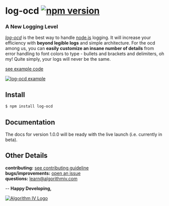 # log-ocd [![npm version](https://img.shields.io/badge/npm-1.0.0--beta.9-yellow.svg?style=flat)](https://www.npmjs.com/package/log-ocd)
### A New Logging Level
[_log-ocd_](https://github.com/imaginate/log-ocd) is the best way to handle [node.js](https://nodejs.org) logging. It will increase your efficiency with **beyond legible logs** and simple architecture. For the ocd among us, you can **easily customize an insane number of details** from error handling to font colors to type - bullets and brackets and delimiters, oh my! Quite simply, your logs will never be the same.

[see example code](https://github.com/imaginate/log-ocd/blob/master/example/index.js)

<a href="https://github.com/imaginate/log-ocd/blob/master/example/index.js"><img src="http://www.algorithmiv.com/images/log-ocd/example-8c57cb990f748484ace0.png" alt="log-ocd example" /></a>


## Install
```bash
$ npm install log-ocd
```


## Documentation
The docs for version 1.0.0 will be ready with the live launch (i.e. currently in beta).


## Other Details
**contributing:** [see contributing guideline](https://github.com/imaginate/log-ocd/blob/master/CONTRIBUTING.md)<br>
**bugs/improvements:** [open an issue](https://github.com/imaginate/log-ocd/issues)<br>
**questions:** learn@algorithmiv.com


--
**Happy Developing,**

<a href="http://www.algorithmiv.com/log-ocd"><img src="http://www.algorithmiv.com/images/aIV-logo.png" alt="Algorithm IV Logo" /></a>
